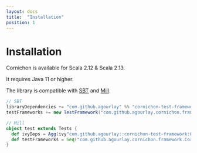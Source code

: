 ```yaml
---
layout: docs
title:  "Installation"
position: 1
---
```


# Installation

Cornichon is available for Scala 2.12 & Scala 2.13.

It requires Java 11 or higher.

The library is compatible with [SBT](https://www.scala-sbt.org/) and [Mill](http://www.lihaoyi.com/mill/).

``` scala
// SBT
libraryDependencies += "com.github.agourlay" %% "cornichon-test-framework" % "0.20.7" % Test
testFrameworks += new TestFramework("com.github.agourlay.cornichon.framework.CornichonFramework")
```

```scala
// Mill
object test extends Tests {
  def ivyDeps = Agg(ivy"com.github.agourlay::cornichon-test-framework:0.20.7")
  def testFrameworks = Seq("com.github.agourlay.cornichon.framework.CornichonFramework")
}
```
